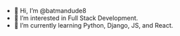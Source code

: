 - 👋 Hi, I’m @batmandude8
- 👀 I’m interested in Full Stack Development.
- 🌱 I’m currently learning Python, Django, JS, and React.

<!---
batmandude8/batmandude8 is a ✨ special ✨ repository because its `README.md` (this file) appears on your GitHub profile.
You can click the Preview link to take a look at your changes.
--->
